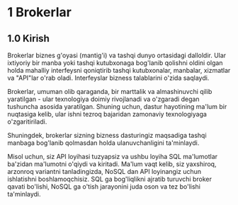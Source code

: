 # 1 Brokerlar

## 1.0 Kirish
Brokerlar biznes g'oyasi (mantig'i) va tashqi dunyo ortasidagi dalloldir. Ular ixtiyoriy bir manba yoki tashqi kutubxonaga bog'lanib qolishni oldini olgan holda mahalliy interfeysni qoniqtirib tashqi kutubxonalar, manbalar, xizmatlar va "API"lar o'rab oladi. Interfeyslar bizness talablarini o'zida saqlaydi. 

Brokerlar, umuman olib qaraganda, bir marttalik va almashinuvchi qilib yaratilgan - ular texnologiya doimiy rivojlanadi va o'zgaradi degan tushuncha asosida yaratilgan. Shuning uchun, dastur hayotining ma'lum bir nuqtasiga kelib, ular ishni tezroq bajaridan zamonaviy texnologiyaga o'zgaritiriladi.

Shuningdek, brokerlar sizning bizness dasturingiz maqsadiga tashqi manbaga bog'lanib qolmasdan holda ulanuvchanligini ta'minlaydi. 

Misol uchun, siz API loyihasi tuzyapsiz va ushbu loyiha SQL ma'lumotlar ba'zidan ma'lumotni o'qiydi va kiritadi. Ma'lum vaqt kelib, siz yaxshiroq, arzonroq variantni tanladingizda, NoSQL dan API loyinangiz uchun ishlatishni boshlamoqchisiz. SQL ga bog'liqlikni ajratib turuvchi broker qavati bo'lishi, NoSQL ga o'tish jarayonini juda oson va tez bo'lishi ta'minlaydi. 
